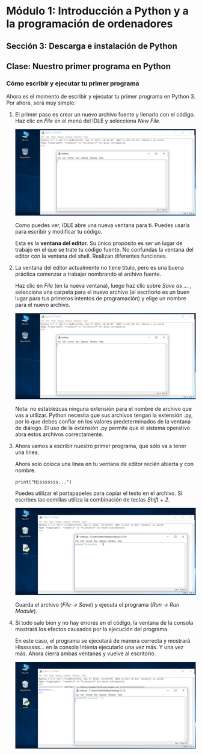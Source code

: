 # Módulo 1: Introducción a Python y a la programación de ordenadores
## Sección 3: Descarga e instalación de Python
## Clase: Nuestro primer programa en Python

### Cómo escribir y ejecutar tu primer programa

Ahora es el momento de escribir y ejecutar tu primer programa en Python 3. Por ahora, será muy simple.

1. El primer paso es crear un nuevo archivo fuente y llenarlo con el código. Haz clic en *File* en el menú del IDLE y selecciona *New File*.

    ![python3](img/python4.png)

    Como puedes ver, IDLE abre una nueva ventana para ti. Puedes usarla para escribir y modificar tu código.

    Esta es la **ventana del editor**. Su único propósito es ser un lugar de trabajo en el que se trate tu código fuente. No confundas la ventana del editor con la ventana del shell. Realizan diferentes funciones.

2. La ventana del editor actualmente no tiene título, pero es una buena práctica comenzar a trabajar nombrando el archivo fuente.

    Haz clic en *File* (en la nueva ventana), luego haz clic sobre *Save as ...* , selecciona una carpeta para el nuevo archivo (el escritorio es un buen lugar para tus primeros intentos de programación) y elige un nombre para el nuevo archivo.

    ![python3](img/python5.png)

    Nota: no establezcas ninguna extensión para el nombre de archivo que vas a utilizar. Python necesita que sus archivos tengan la extensión .py, por lo que debes confiar en los valores predeterminados de la ventana de diálogo. El uso de la extensión .py permite que el sistema operativo abra estos archivos correctamente.

3. Ahora vamos a escribir nuestro primer programa, que sólo va a tener una línea.

    Ahora solo coloca una línea en tu ventana de editor recién abierta y con nombre.

    ```
    print("Hisssssss...")
    ```

    Puedes utilizar el portapapeles para copiar el texto en el archivo. Si escribes las comillas utiliza la combinación de teclas *Shift + 2*.

    ![python3](img/python6.png)

    Guarda el archivo (*File -> Save*) y ejecuta el programa (*Run -> Run Module*).

4. Si todo sale bien y no hay errores en el código, la ventana de la consola mostrará los efectos causados por la ejecución del programa.

    En este caso, el programa se ejecutará de manera correcta y mostrará Hisssssss... en la consola Intenta ejecutarlo una vez más. Y una vez más. Ahora cierra ambas ventanas y vuelve al escritorio.

    ![python3](img/python7.png)